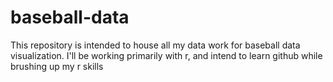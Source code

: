 # baseball-data


This repository is intended to house all my data work for baseball data visualization. I'll be working primarily with r, and intend to learn github while brushing up my r skills

